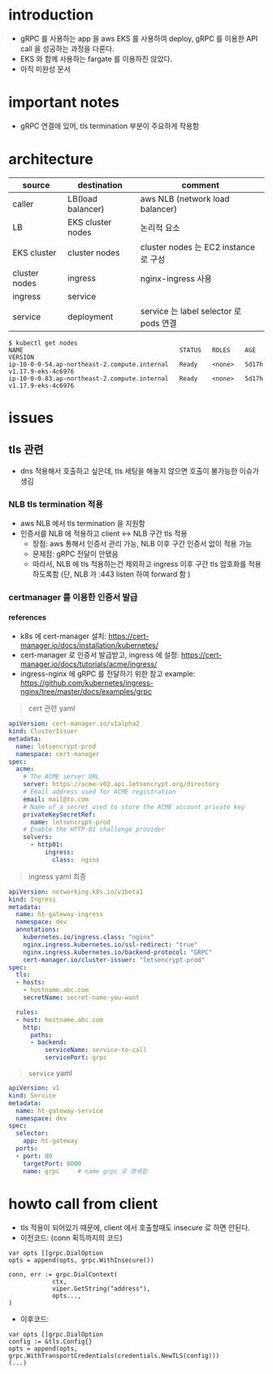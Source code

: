 # introduction 
- gRPC 를 사용하는 app 을 aws EKS 를 사용하여 deploy, gRPC 를 이용한 API call 을 성공하는 과정을 다룬다. 
- EKS 와 함께 사용하는 fargate 를 이용하진 않았다. 
- 아직 미완성 문서

# important notes
- gRPC 연결에 있어, tls termination 부분이 주요하게 작용함

# architecture
| source | destination | comment |
| --- | --- | --- |
| caller | LB(load balancer) | aws NLB (network load balancer) |
| LB | EKS cluster nodes | 논리적 요소 | 
| EKS cluster | cluster nodes | cluster nodes 는 EC2 instance 로 구성 |
| cluster nodes | ingress | nginx-ingress 사용 |
| ingress | service | |
| service | deployment | service 는 label selector 로 pods 연결 |

```
$ kubectl get nodes
NAME                                           STATUS   ROLES    AGE     VERSION
ip-10-0-0-54.ap-northeast-2.compute.internal   Ready    <none>   5d17h   v1.17.9-eks-4c6976
ip-10-0-0-83.ap-northeast-2.compute.internal   Ready    <none>   5d17h   v1.17.9-eks-4c6976
```


# issues
## tls 관련
- dns 적용해서 호출하고 싶은데, tls 세팅을 해놓지 않으면 호출이 불가능한 이슈가 생김 

### NLB tls termination 적용 
- aws NLB 에서 tls termination 을 지원함 
- 인증서를 NLB 에 적용하고 client <-> NLB 구간 tls 적용
  - 장점: aws 통해서 인증서 관리 가능, NLB 이후 구간 인증서 없이 적용 가능 
  - 문제점: gRPC 전달이 안됐음 
  - 따라서, NLB 에 tls 적용하는건 제외하고 ingress 이후 구간 tls 암호화를 적용하도록함 (단, NLB 가 :443 listen 하여 forward 함 )

### certmanager 를 이용한 인증서 발급
#### references
- k8s 에 cert-manager 설치: https://cert-manager.io/docs/installation/kubernetes/
- cert-manager 로 인증서 발급받고, ingress 에 설정: https://cert-manager.io/docs/tutorials/acme/ingress/
- ingress-nginx 에 gRPC 를 전달하기 위한 참고 example: https://github.com/kubernetes/ingress-nginx/tree/master/docs/examples/grpc

> cert 관련 yaml
```yaml
apiVersion: cert-manager.io/v1alpha2
kind: ClusterIssuer
metadata:
  name: letsencrypt-prod
  namespace: cert-manager
spec:
  acme:
    # The ACME server URL
    server: https://acme-v02.api.letsencrypt.org/directory
    # Email address used for ACME registration
    email: mail@to.com
    # Name of a secret used to store the ACME account private key
    privateKeySecretRef:
      name: letsencrypt-prod
    # Enable the HTTP-01 challenge provider
    solvers:
      - http01:
          ingress:
            class:  nginx
```

> ingress yaml 최종
```yaml
apiVersion: networking.k8s.io/v1beta1
kind: Ingress
metadata:
  name: ht-gateway-ingress
  namespace: dev
  annotations:
    kubernetes.io/ingress.class: "nginx"
    nginx.ingress.kubernetes.io/ssl-redirect: "true"
    nginx.ingress.kubernetes.io/backend-protocol: "GRPC"
    cert-manager.io/cluster-issuer: "letsencrypt-prod"
spec:
  tls:
  - hosts:
    - hostname.abc.com
    secretName: secret-name-you-want

  rules:
  - host: hostname.abc.com
    http:
      paths:
      - backend:
          serviceName: service-to-call
          servicePort: grpc
```

> `service` yaml
```yaml
apiVersion: v1
kind: Service
metadata:
  name: ht-gateway-service
  namespace: dev
spec:
  selector:
    app: ht-gateway
  ports:
  - port: 80
    targetPort: 8000
    name: grpc     # name grpc 로 명세함
```
 
# howto call from client
- tls 적용이 되어있기 때문에, client 에서 호출할때도 insecure 로 하면 안된다.
- 이전코드: (conn 획득까지의 코드)
```golang
var opts []grpc.DialOption
opts = append(opts, grpc.WithInsecure())

conn, err := grpc.DialContext(
			ctx,
			viper.GetString("address"),
			opts...,
)
```
- 이후코드:
```golang
var opts []grpc.DialOption
config := &tls.Config{}
opts = append(opts, grpc.WithTransportCredentials(credentials.NewTLS(config)))
(...)
```
